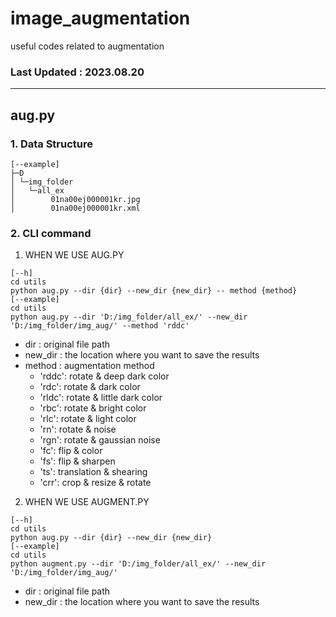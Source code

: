 # image_augmentation

useful codes related to augmentation

### Last Updated : 2023.08.20

---

## aug.py

### 1. Data Structure

```buildoutcfg
[--example]
├─D
│ └─img_folder
│   └─all_ex
│        01na00ej000001kr.jpg
│        01na00ej000001kr.xml
```

### 2. CLI command 

1) WHEN WE USE AUG.PY

```buildoutcfg
[--h]
cd utils
python aug.py --dir {dir} --new_dir {new_dir} -- method {method}
[--example]
cd utils
python aug.py --dir 'D:/img_folder/all_ex/' --new_dir 'D:/img_folder/img_aug/' --method 'rddc'
```

- dir : original file path
- new_dir : the location where you want to save the results
- method : augmentation method
  - 'rddc': rotate & deep dark color
  - 'rdc': rotate & dark color
  - 'rldc': rotate & little dark color
  - 'rbc': rotate & bright color
  - 'rlc': rotate & light color
  - 'rn': rotate & noise
  - 'rgn': rotate & gaussian noise
  - 'fc': flip & color
  - 'fs': flip & sharpen
  - 'ts': translation & shearing
  - 'crr': crop & resize & rotate

2) WHEN WE USE AUGMENT.PY

```buildoutcfg
[--h]
cd utils
python aug.py --dir {dir} --new_dir {new_dir} 
[--example]
cd utils
python augment.py --dir 'D:/img_folder/all_ex/' --new_dir 'D:/img_folder/img_aug/'
```

- dir : original file path
- new_dir : the location where you want to save the results

